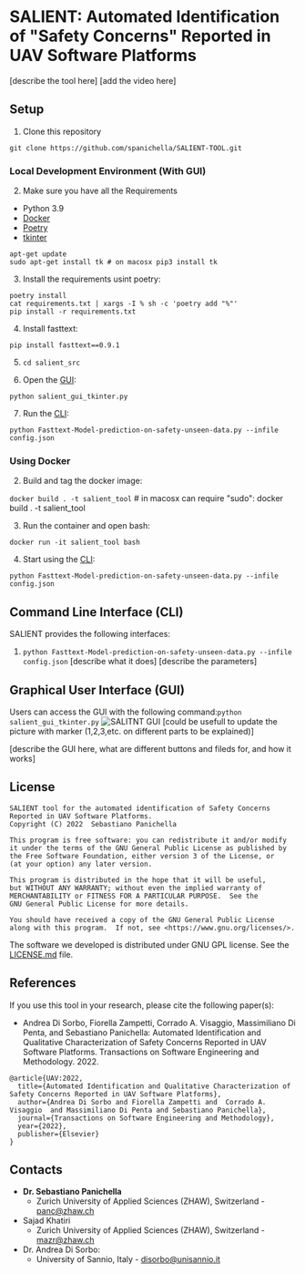 # SALIENT: Automated Identification of "Safety Concerns" Reported in UAV Software Platforms

[describe the tool here]
[add the video here]

## Setup

1. Clone this repository

`git clone https://github.com/spanichella/SALIENT-TOOL.git`

### Local Development Environment (With GUI)

2. Make sure you have all the Requirements

- Python 3.9
- [Docker](https://docs.docker.com/get-docker/)
- [Poetry](https://python-poetry.org/docs/#installation)  
- [tkinter](https://docs.python.org/3/library/tkinter.html)

```
apt-get update
sudo apt-get install tk # on macosx pip3 install tk
```

3. Install the requirements usint poetry:

```
poetry install
cat requirements.txt | xargs -I % sh -c 'poetry add "%"'
pip install -r requirements.txt
```

4. Install fasttext:

`pip install fasttext==0.9.1`

5. `cd salient_src`

6. Open the [GUI](#graphical-user-interface-gui):

`python salient_gui_tkinter.py`

7. Run the [CLI](#command-line-interface-cli):

`python Fasttext-Model-prediction-on-safety-unseen-data.py --infile config.json`

  <!-- (<https://realpython.com/dependency-management-python-poetry/>) then     - add it to your Home path (e.g., in Macos with "```export PATH="$HOME/.local/bin:$PATH"```")
    - check if all is fine from the command line, with  "```poetry --version```"
    - in case of issue try " ```curl -sSL https://install.python-poetry.org | python3 - \ & export PATH="$HOME/.local/bin:$PATH"  & poetry --version``` "
    - to update (or add) dependencies to poetry (assuming requirements.txt has been generated, e.g., by pypreqs): ```cat requirements.txt | xargs poetry add``` (If you do have version numbers you could modify this with ```cat requirements.txt | xargs -I % sh -c 'poetry add "%"'``` )
  <!-- - Install [XQuartz](https://www.xquartz.org/), relevant to run the SALIENT GUI in MacOsX, other version of the GUI are planned to support also Windows OS  (see [X11 for Windows and Mac](https://kb.thayer.dartmouth.edu/article/336-x11-for-windows-and-mac)) -->
<!-- with GUI:

5. Run XQuartz
  - ``` open -a XQuartz ```

6. Set your Mac (or Linux) IP address
  - ``` IP=$(/usr/sbin/ipconfig getifaddr en0) ```

7. Allow connections from Mac (or Linux) to XQuartz
  - ``` /opt/X11/bin/xhost + "$IP" ``` -->

<!-- 3. To run the SALIENT-TOOL GUI you need to run the following command on your (Mac on Linux machine) machine (**non interactive mode**):
  - ``` docker run -it -e DISPLAY="${IP}:0" -v /tmp/.X11-unix:/tmp/.X11-unix salient_tool ``` -->

<!-- 8. In case you want to run SALIENT-TOOL in an interactive way (this gives you access to both the SALIENT-TOOL GUI and the command line tool version):

- to run the SALIENT-TOOL GUI in an **"interative mode"**:
  - execute ``` docker run --rm -it -e DISPLAY=$DISPLAY -v /tmp/.X11-unix:/tmp/.X11-unix:rw salient_tool bash ```
  - then **execute the GUI** within the container
    - ``` cd salient_src ```
    - ``` python salient_gui_tkinter.py ```
  - then **execute the command line** within the container
    - ``` cd salient_src ```
    - ``` python Fasttext-Model-prediction-on-safety-unseen-data.py --infile config.json ``` -->

### Using Docker
<!-- 2) In case a container with the same name is already running and you want to remove it (stop container with):

- ```docker container ls```
- ```docker container stop $(docker container ls -aq)```
- ```docker system prune```
- ```docker container ls``` -->

2. Build and tag the docker image:

`docker build . -t salient_tool` # in macosx can require "sudo": docker build . -t salient_tool

<!-- 4) Check that the image is among the available images with the docker images command:

- ``` sudo docker images ``` -->
3. Run the container and open bash:
<!-- without GUI: -->
`docker run -it salient_tool bash`

4. Start using the [CLI](#command-line-interface-cli):

```python Fasttext-Model-prediction-on-safety-unseen-data.py --infile config.json```

## Command Line Interface (CLI)

SALIENT provides the following interfaces:

1. ```python Fasttext-Model-prediction-on-safety-unseen-data.py --infile config.json```
[describe what it does]
[describe the parameters]

<!-- 2. [any remainig interfaces?] -->

## Graphical User Interface (GUI)

Users can access the GUI with the following command:`python salient_gui_tkinter.py`
![SALITNT GUI](./gui.png)
[could be usefull to update the picture with marker (1,2,3,etc. on different parts to be explained)]

[describe the GUI here, what are different buttons and fileds for, and how it works]

## License

```{code-block} text
SALIENT tool for the automated identification of Safety Concerns Reported in UAV Software Platforms.
Copyright (C) 2022  Sebastiano Panichella

This program is free software: you can redistribute it and/or modify
it under the terms of the GNU General Public License as published by
the Free Software Foundation, either version 3 of the License, or
(at your option) any later version.

This program is distributed in the hope that it will be useful,
but WITHOUT ANY WARRANTY; without even the implied warranty of
MERCHANTABILITY or FITNESS FOR A PARTICULAR PURPOSE.  See the
GNU General Public License for more details.

You should have received a copy of the GNU General Public License
along with this program.  If not, see <https://www.gnu.org/licenses/>.
```

The software we developed is distributed under GNU GPL license. See the
[LICENSE.md](https://github.com/spanichella/SALIENT-TOOL/LICENSE.md) file.

## References

If you use this tool in your research, please cite the following paper(s):

- Andrea Di Sorbo, Fiorella Zampetti, Corrado A. Visaggio, Massimiliano Di Penta, and Sebastiano Panichella: Automated Identification and Qualitative Characterization of Safety Concerns Reported in UAV Software Platforms. Transactions on Software Engineering and Methodology. 2022.

```{code-block} bibtex
@article{UAV:2022,
  title={Automated Identification and Qualitative Characterization of Safety Concerns Reported in UAV Software Platforms},
  author={Andrea Di Sorbo and Fiorella Zampetti and  Corrado A. Visaggio  and Massimiliano Di Penta and Sebastiano Panichella},
  journal={Transactions on Software Engineering and Methodology},
  year={2022},
  publisher={Elsevier}
}
```

## Contacts

- **Dr. Sebastiano Panichella**
  - Zurich University of Applied Sciences (ZHAW), Switzerland - <panc@zhaw.ch>
- Sajad Khatiri
  - Zurich University of Applied Sciences (ZHAW), Switzerland - <mazr@zhaw.ch>
- Dr. Andrea Di Sorbo:
  - University of Sannio, Italy - <disorbo@unisannio.it>
